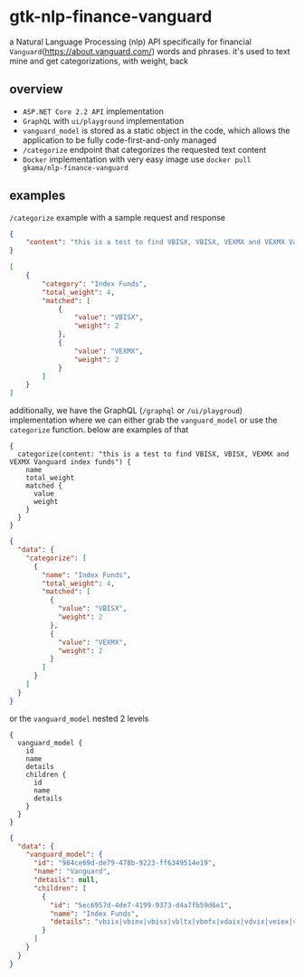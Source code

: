 # gtk-nlp-finance-vanguard
a Natural Language Processing (nlp) API specifically for financial `Vanguard`(https://about.vanguard.com/) words and phrases. it's used to text mine and get categorizations, with weight, back

## overview
- `ASP.NET Core 2.2 API` implementation
- `GraphQL` with `ui/playground` implementation
- `vanguard_model` is stored as a static object in the code, which allows the application to be fully code-first-and-only managed
- `/categorize` endpoint that categorizes the requested text content
- `Docker` implementation with very easy image use `docker pull gkama/nlp-finance-vanguard`

## examples
`/categorize` example with a sample request and response
``` json
{
	"content": "this is a test to find VBISX, VBISX, VEXMX and VEXMX Vanguard index funds"
}
```
``` json
[
    {
        "category": "Index Funds",
        "total_weight": 4,
        "matched": [
            {
                "value": "VBISX",
                "weight": 2
            },
            {
                "value": "VEXMX",
                "weight": 2
            }
        ]
    }
]
```

additionally, we have the GraphQL (`/graphql` or `/ui/playgroud`) implementation where we can either grab the `vanguard_model` or use the `categorize` function. below are examples of that
```
{
  categorize(content: "this is a test to find VBISX, VBISX, VEXMX and VEXMX Vanguard index funds") {
    name
    total_weight
    matched {
      value
      weight
    }
  }
}
```
``` json
{
  "data": {
    "categorize": [
      {
        "name": "Index Funds",
        "total_weight": 4,
        "matched": [
          {
            "value": "VBISX",
            "weight": 2
          },
          {
            "value": "VEXMX",
            "weight": 2
          }
        ]
      }
    ]
  }
}
```

or the `vanguard_model` nested 2 levels
```
{
  vanguard_model {
    id
    name
    details
    children {
      id
      name
      details
    }
  }
}
```
``` json
{
  "data": {
    "vanguard_model": {
      "id": "984ce69d-de79-478b-9223-ff6349514e19",
      "name": "Vanguard",
      "details": null,
      "children": [
        {
          "id": "5ec6957d-4de7-4199-9373-d4a7fb59d6e1",
          "name": "Index Funds",
          "details": "vbiix|vbinx|vbisx|vbltx|vbmfx|vdaix|vdvix|veiex|veurx|vexmx|vfinx|vfsvx|vftsx|vfwix|vgovx|vgtsx|vhdyx|viaix|vigrx|vihix|vimsx|visgx|visvx|vivax|vlacx|vmgix|vmvix|vpacx|vtebx|vtibx|vtipx|vtsax|vtsmx|vtws"
        }
      ]
    }
  }
}
```
